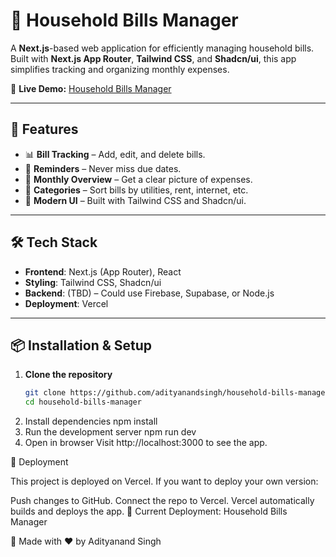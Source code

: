 # 🏡 Household Bills Manager  

A **Next.js**-based web application for efficiently managing household bills. Built with **Next.js App Router**, **Tailwind CSS**, and **Shadcn/ui**, this app simplifies tracking and organizing monthly expenses.  

🚀 **Live Demo:** [Household Bills Manager](https://v0-react-app-improvement.vercel.app)  

---

## 📢 Features  
- 📊 **Bill Tracking** – Add, edit, and delete bills.  
- 🔔 **Reminders** – Never miss due dates.  
- 📅 **Monthly Overview** – Get a clear picture of expenses.  
- 📂 **Categories** – Sort bills by utilities, rent, internet, etc.  
- 🎨 **Modern UI** – Built with Tailwind CSS and Shadcn/ui.  

---

## 🛠️ Tech Stack  
- **Frontend**: Next.js (App Router), React  
- **Styling**: Tailwind CSS, Shadcn/ui  
- **Backend**: (TBD) – Could use Firebase, Supabase, or Node.js  
- **Deployment**: Vercel  

---

## 📦 Installation & Setup  

1. **Clone the repository**  
   ```bash
   git clone https://github.com/adityanandsingh/household-bills-manager.git
   cd household-bills-manager
2. Install dependencies
   npm install
3. Run the development server
   npm run dev
4. Open in browser
   Visit http://localhost:3000 to see the app.


🚀 Deployment

This project is deployed on Vercel. If you want to deploy your own version:

Push changes to GitHub.
Connect the repo to Vercel.
Vercel automatically builds and deploys the app.
🔗 Current Deployment: Household Bills Manager



🔹 Made with ❤️ by Adityanand Singh





